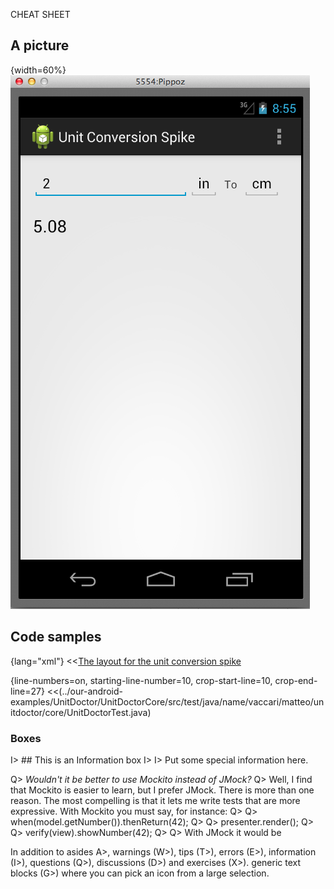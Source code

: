 CHEAT SHEET

## A picture
{width=60%}
![How the unit conversion spike looks like](images/spike-units-screenshot.png)


## Code samples
{lang="xml"}
<<[The layout for the unit conversion spike](../our-android-examples/UnitConversionSpike/app/src/main/res/layout/activity_my.xml)


{line-numbers=on, starting-line-number=10, crop-start-line=10, crop-end-line=27}
<<(../our-android-examples/UnitDoctor/UnitDoctorCore/src/test/java/name/vaccari/matteo/unitdoctor/core/UnitDoctorTest.java)


### Boxes

I> ## This is an Information box
I>
I> Put some special information here.

Q> *Wouldn't it be better to use Mockito instead of JMock?*
Q> Well, I find that Mockito is easier to learn, but I prefer JMock.  There is more than one reason. The most compelling is that it lets me write tests that are more expressive.  With Mockito you must say, for instance:
Q>
Q>        when(model.getNumber()).thenReturn(42);
Q>
Q>        presenter.render();
Q>
Q>        verify(view).showNumber(42);
Q>
Q> With JMock it would be


In addition to
asides A>,
warnings (W>),
tips (T>),
errors (E>),
information (I>),
questions (Q>),
discussions (D>) and
exercises (X>).
generic text blocks (G>) where you can pick an icon from a large selection.

